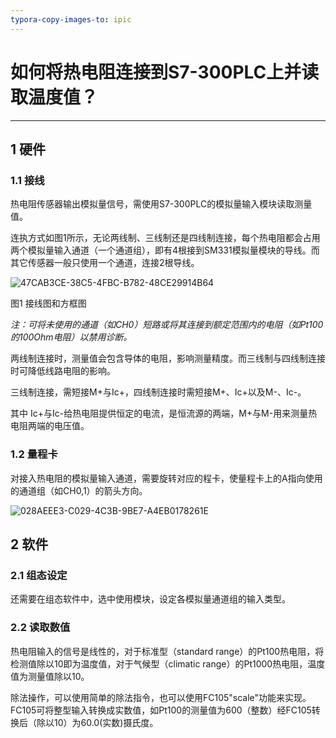 ```yaml
---
typora-copy-images-to: ipic
---
```


# 如何将热电阻连接到S7-300PLC上并读取温度值？

---

## 1 硬件

### 1.1 接线

热电阻传感器输出模拟量信号，需使用S7-300PLC的模拟量输入模块读取测量值。

连执方式如图1所示，无论两线制、三线制还是四线制连接，每个热电阻都会占用两个模拟量输入通道（一个通道组），即有4根接到SM331模拟量模块的导线。而其它传感器一般只使用一个通道，连接2根导线。

![47CAB3CE-38C5-4FBC-B782-48CE29914B64](http://ttss.oss-cn-beijing.aliyuncs.com/2017-10-03-47CAB3CE-38C5-4FBC-B782-48CE29914B64.png)

图1 接线图和方框图

*注：可将未使用的通道（如CH0）短路或将其连接到额定范围内的电阻（如Pt100的100Ohm电阻）以禁用诊断。*

两线制连接时，测量值会包含导体的电阻，影响测量精度。而三线制与四线制连接时可降低线路电阻的影响。

三线制连接，需短接M+与Ic+，四线制连接时需短接M+、Ic+以及M-、Ic-。

其中 Ic+与Ic-给热电阻提供恒定的电流，是恒流源的两端，M+与M-用来测量热电阻两端的电压值。

### 1.2 量程卡

对接入热电阻的模拟量输入通道，需要旋转对应的程卡，使量程卡上的A指向使用的通道组（如CH0,1）的箭头方向。

![028AEEE3-C029-4C3B-9BE7-A4EB0178261E](http://ttss.oss-cn-beijing.aliyuncs.com/2017-10-03-028AEEE3-C029-4C3B-9BE7-A4EB0178261E.png)

## 2 软件

### 2.1 组态设定

还需要在组态软件中，选中使用模块，设定各模拟量通道组的输入类型。

### 2.2 读取数值

热电阻输入的信号是线性的，对于标准型（standard range）的Pt100热电阻，将检测值除以10即为温度值，对于气候型（climatic range）的Pt1000热电阻，温度值为测量值除以10。

除法操作，可以使用简单的除法指令，也可以使用FC105"scale"功能来实现。FC105可将整型输入转换成实数值，如Pt100的测量值为600（整数）经FC105转换后（除以10）为60.0(实数)摄氏度。





